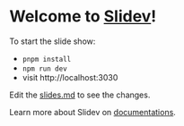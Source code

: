 # Welcome to [Slidev](https://github.com/slidevjs/slidev)!

To start the slide show:

- `pnpm install`
- `npm run dev`
- visit http://localhost:3030

Edit the [slides.md](./slides.md) to see the changes.

Learn more about Slidev on [documentations](https://sli.dev/).

